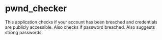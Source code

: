 # pwnd_checker
This application checks if your account has been breached and credentials are publicly accessible. Also checks if password breached. Also suggests strong passwords.
